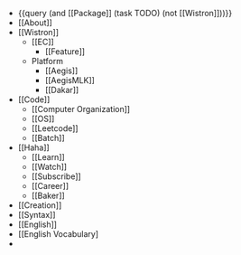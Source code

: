 - {{query (and [[Package]] (task TODO) (not [[Wistron]]))}}
- [[About]]
- [[Wistron]]
	- [[EC]]
		- [[Feature]]
	- Platform
		- [[Aegis]]
		- [[AegisMLK]]
		- [[Dakar]]
- [[Code]]
	- [[Computer Organization]]
	- [[OS]]
	- [[Leetcode]]
	- [[Batch]]
- [[Haha]]
	- [[Learn]]
	- [[Watch]]
	- [[Subscribe]]
	- [[Career]]
	- [[Baker]]
- [[Creation]]
- [[Syntax]]
- [[English]]
- [[English Vocabulary]
-